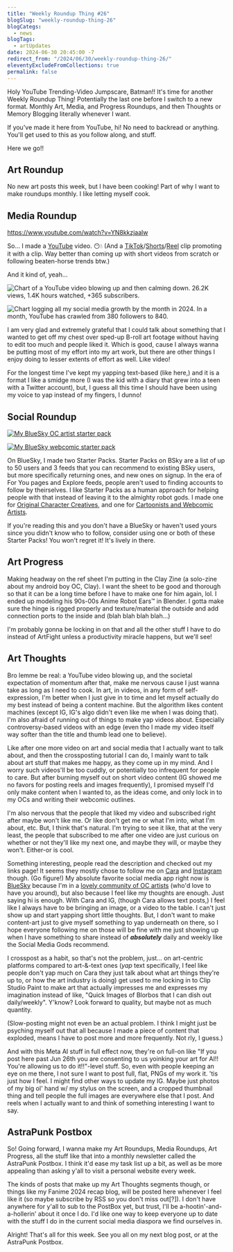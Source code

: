 ```yaml
---
title: "Weekly Roundup Thing #26"
blogSlug: "weekly-roundup-thing-26"
blogCategs:
  - news
blogTags:
  - artUpdates
date: 2024-06-30 20:45:00 -7
redirect_from: "/2024/06/30/weekly-roundup-thing-26/"
eleventyExcludeFromCollections: true
permalink: false
---
```

Holy YouTube Trending-Video Jumpscare, Batman!! It's time for another Weekly Roundup Thing! Potentially the last one before I switch to a new format. Monthly Art, Media, and Progress Roundups, and then Thoughts or Memory Blogging literally whenever I want.

If you've made it here from YouTube, hi! No need to backread or anything. You'll get used to this as you follow along, and stuff.

Here we go!!

## Art Roundup

No new art posts this week, but I have been cooking! Part of why I want to make roundups monthly. I like letting myself cook.

## Media Roundup

https://www.youtube.com/watch?v=YN8kkzjaalw

So… I made a [YouTube](https://www.youtube.com/@HikaTamika) video. 😶💧 (And a [TikTok](https://www.tiktok.com/@hikatamika/video/7384574351422524702)/[Shorts](https://www.youtube.com/shorts/lmwmLQzSjwo)/[Reel](https://www.instagram.com/reel/C8p-JkFShtq/) clip promoting it with a clip. Way better than coming up with short videos from scratch or following beaten-horse trends btw.)

And it kind of, yeah…

![Chart of a YouTube video blowing up and then calming down. 26.2K views, 1.4K hours watched, +365 subscribers.](20240630-01.webp)

![Chart logging all my social media growth by the month in 2024. In a month, YouTube has crawled from 380 followers to 840.](20240630-02.webp)

I am very glad and extremely grateful that I could talk about something that I wanted to get off my chest over sped-up B-roll art footage without having to edit too much and people liked it. Which is good, cause I always wanna be putting most of my effort into my art work, but there are other things I enjoy doing to lesser extents of effort as well. Like video!

For the longest time I've kept my yapping text-based (like here,) and it is a format I like a smidge more (I was the kid with a diary that grew into a teen with a Twitter account), but, I guess all this time I should have been using my voice to yap instead of my fingers, I dunno!

## Social Roundup

[![My BlueSky OC artist starter pack](20240630-03.webp)](https://go.bsky.app/BMpC1Ba)

[![My BlueSky webcomic starter pack](20240630-04.webp)](https://go.bsky.app/5sroLSs)

On BlueSky, I made two Starter Packs. Starter Packs on BSky are a list of up to 50 users and 3 feeds that you can recommend to existing BSky users, but more specifically returning ones, and new ones on signup. In the era of For You pages and Explore feeds, people aren't used to finding accounts to follow by theirselves. I like Starter Packs as a human approach for helping people with that instead of leaving it to the almighty robot gods. I made one for [Original Character Creatives](https://go.bsky.app/BMpC1Ba), and one for [Cartoonists and Webcomic Artists](https://go.bsky.app/5sroLSs).

If you're reading this and you don't have a BlueSky or haven't used yours since you didn't know who to follow, consider using one or both of these Starter Packs! You won't regret it! It's lively in there.

## Art Progress

Making headway on the ref sheet I'm putting in the Clay Zine (a solo-zine about my android boy OC, Clay). I want the sheet to be good and thorough so that it can be a long time before I have to make one for him again, lol. I ended up modeling his 90s-00s Anime Robot Ears™ in Blender. I gotta make sure the hinge is rigged properly and texture/material the outside and add connection ports to the inside and (blah blah blah blah…)

I'm probably gonna be locking in on that and all the other stuff I have to do instead of ArtFight unless a productivity miracle happens, but we'll see!

## Art Thoughts

Bro lemme be real: a YouTube video blowing up, and the societal expectation of momentum after that, make me nervous cause I just wanna take as long as I need to cook. In art, in videos, in any form of self-expression, I'm better when I just give in to time and let myself actually do my best instead of being a content machine. But the algorithm likes content machines (except IG, IG's algo didn't even like me when I was doing that). I'm also afraid of running out of things to make yap videos about. Especially controversy-based videos with an edge (even tho I made my video itself way softer than the title and thumb lead one to believe).

Like after one more video on art and social media that I actually want to talk about, and then the crossposting tutorial I can do, I mainly want to talk about art stuff that makes me happy, as they come up in my mind. And I worry such videos'll be too cuddly, or potentially too infrequent for people to care. But after burning myself out on short video content (IG showed me no favors for posting reels and images frequently), I promised myself I'd only make content when I wanted to, as the ideas come, and only lock in to my OCs and writing their webcomic outlines.

I'm also nervous that the people that liked my video and subscribed right after maybe won't like me. Or like don't get me or what I'm into, what I'm about, etc. But, I think that's natural. I'm trying to see it like, that at the very least, the people that subscribed to me after one video are just curious on whether or not they'll like my next one, and maybe they will, or maybe they won't. Either-or is cool.

Something interesting, people read the description and checked out my links page! It seems they mostly chose to follow me on [Cara](https://cara.app/hikatamika) and [Instagram](https://www.instagram.com/hikatamika/) though. (Go figure!) My absolute favorite social media app right now is [BlueSky](https://bsky.app/profile/hikatamika.com) because I'm in a [lovely community of OC artists](https://go.bsky.app/BMpC1Ba) (who'd love to have you around), but also because I feel like my thoughts are enough. Just saying hi is enough. With Cara and IG, (though Cara allows text posts,) I feel like I always have to be bringing an image, or a video to the table. I can't just show up and start yapping short little thoughts. But, I don't want to make content-art just to give myself something to yap underneath on there, so I hope everyone following me on those will be fine with me just showing up when I have something to share instead of _**absolutely**_ daily and weekly like the Social Media Gods recommend.

I crosspost as a habit, so that's not the problem, just… on art-centric platforms compared to art-&-text ones (_yap_ text specifically, I feel like people don't yap much on Cara they just talk about what art things they're up to, or how the art industry is doing) get used to me locking in to Clip Studio Paint to make art that actually impresses me and expresses my imagination instead of like, "Quick Images of Blorbos that I can dish out daily/weekly". Y'know? Look forward to quality, but maybe not as much quantity.

(Slow-posting might not even be an actual problem. I think I might just be psyching myself out that all because I made a piece of content that exploded, means I have to post more and more frequently. Not rly, I guess.)

And with this Meta AI stuff in full effect now, they're on full-on like "If you post here past Jun 26th you are consenting to us yoinking your art for AI!! You're allowing us to do it!!"-level stuff. So, even with people keeping an eye on me there, l not sure I want to post full, flat, PNGs of my work it. 'tis just how I feel. I might find other ways to update my IG. Maybe just photos of my big ol' hand w/ my stylus on the screen, and a cropped thumbnail thing and tell people the full images are everywhere else that I post. And reels when I actually want to and think of something interesting I want to say.

## AstraPunk Postbox

So! Going forward, I wanna make my Art Roundups, Media Roundups, Art Progress, all the stuff like that into a monthly newsletter called the AstraPunk Postbox. I think it'd ease my task list up a bit, as well as be more appealing than asking y'all to visit a personal website every week.

The kinds of posts that make up my Art Thoughts segments though, or things like my Fanime 2024 recap blog, will be posted here whenever I feel like it (so maybe subscribe by RSS so you don't miss out[?]). I don't have anywhere for y'all to sub to the PostBox yet, but trust, I'll be a-hootin'-and-a-hollerin' about it once I do. I'd like one way to keep everyone up to date with the stuff I do in the current social media diaspora we find ourselves in.

Alright! That's all for this week. See you all on my next blog post, or at the AstraPunk Postbox.